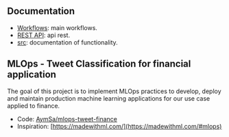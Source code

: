 ## Documentation

- [Workflows](src/main.md): main workflows.
- [REST API](app/api.md): api rest.
- [src](src/data.md): documentation of functionality.

## MLOps - Tweet Classification for financial application

The goal of this project is to implement MLOps practices to develop, deploy and maintain production machine learning applications for our use case applied to finance.


- Code: [AymSa/mlops-tweet-finance](https://github.com/AymSa/mlops-tweet-finance)
- Inspiration: [https://madewithml.com/](https://madewithml.com/#mlops)
